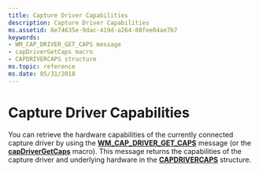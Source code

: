 ```yaml
---
title: Capture Driver Capabilities
description: Capture Driver Capabilities
ms.assetid: 6e74635e-9dac-419d-a264-08fee04ae7b7
keywords:
- WM_CAP_DRIVER_GET_CAPS message
- capDriverGetCaps macro
- CAPDRIVERCAPS structure
ms.topic: reference
ms.date: 05/31/2018
---
```


# Capture Driver Capabilities

You can retrieve the hardware capabilities of the currently connected capture driver by using the [**WM\_CAP\_DRIVER\_GET\_CAPS**](wm-cap-driver-get-caps.md) message (or the [**capDriverGetCaps**](/windows/desktop/api/Vfw/nf-vfw-capdrivergetcaps) macro). This message returns the capabilities of the capture driver and underlying hardware in the [**CAPDRIVERCAPS**](/windows/win32/api/vfw/ns-vfw-capdrivercaps) structure.

 

 




